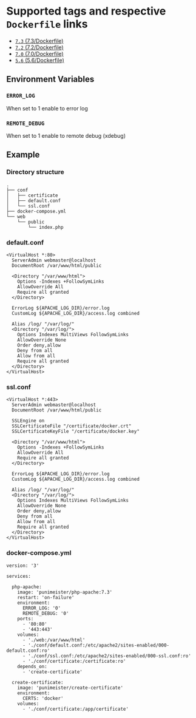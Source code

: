 # Supported tags and respective `Dockerfile` links

- [`7.3` (7.3/Dockerfile)](https://github.com/punimeister/docker-php-apache/blob/7.3/Dockerfile)
- [`7.2` (7.2/Dockerfile)](https://github.com/punimeister/docker-php-apache/blob/7.2/Dockerfile)
- [`7.0` (7.0/Dockerfile)](https://github.com/punimeister/docker-php-apache/blob/7.0/Dockerfile)
- [`5.6` (5.6/Dockerfile)](https://github.com/punimeister/docker-php-apache/blob/5.6/Dockerfile)

## Environment Variables

### `ERROR_LOG`

When set to 1 enable to error log

### `REMOTE_DEBUG`

When set to 1 enable to remote debug (xdebug)

## Example

### Directory structure

```
.
├── conf
│   ├── certificate
│   ├── default.conf
│   └── ssl.conf
├── docker-compose.yml
└── web
    └── public
        └── index.php
```

### default.conf

```
<VirtualHost *:80>
  ServerAdmin webmaster@localhost
  DocumentRoot /var/www/html/public

  <Directory "/var/www/html">
    Options -Indexes +FollowSymLinks
    AllowOverride All
    Require all granted
  </Directory>

  ErrorLog ${APACHE_LOG_DIR}/error.log
  CustomLog ${APACHE_LOG_DIR}/access.log combined

  Alias /log/ "/var/log/"
  <Directory "/var/log/">
    Options Indexes MultiViews FollowSymLinks
    AllowOverride None
    Order deny,allow
    Deny from all
    Allow from all
    Require all granted
  </Directory>
</VirtualHost>
```

### ssl.conf

```
<VirtualHost *:443>
  ServerAdmin webmaster@localhost
  DocumentRoot /var/www/html/public

  SSLEngine on
  SSLCertificateFile "/certificate/docker.crt"
  SSLCertificateKeyFile "/certificate/docker.key"

  <Directory "/var/www/html">
    Options -Indexes +FollowSymLinks
    AllowOverride All
    Require all granted
  </Directory>

  ErrorLog ${APACHE_LOG_DIR}/error.log
  CustomLog ${APACHE_LOG_DIR}/access.log combined

  Alias /log/ "/var/log/"
  <Directory "/var/log/">
    Options Indexes MultiViews FollowSymLinks
    AllowOverride None
    Order deny,allow
    Deny from all
    Allow from all
    Require all granted
  </Directory>
</VirtualHost>
```

### docker-compose.yml

```
version: '3'

services:

  php-apache:
    image: 'punimeister/php-apache:7.3'
    restart: 'on-failure'
    environment:
      ERROR_LOG: '0'
      REMOTE_DEBUG: '0'
    ports:
      - '80:80'
      - '443:443'
    volumes:
      - './web:/var/www/html'
      - './conf/default.conf:/etc/apache2/sites-enabled/000-default.conf:ro'
      - './conf/ssl.conf:/etc/apache2/sites-enabled/000-ssl.conf:ro'
      - './conf/certificate:/certificate:ro'
    depends_on:
      - 'create-certificate'

  create-certificate:
    image: 'punimeister/create-certificate'
    environment:
      CERTS: 'docker'
    volumes:
      - './conf/certificate:/app/certificate'
```
